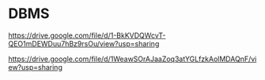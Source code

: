 # DBMS


https://drive.google.com/file/d/1-BkKVDQWcvT-QEO1mDEWDuu7hBz9rsOu/view?usp=sharing







https://drive.google.com/file/d/1WeawSOrAJaaZoq3atYGLfzkAolMDAQnF/view?usp=sharing
